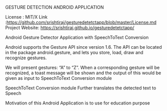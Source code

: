 GESTURE DETECTION ANDROID APPLICATION

License : MIT/X 
Link :https://github.com/srishtiraj/gesturedetetctapp/blob/master/License.md 
Project Website: https://srishtiraj.github.io/gesturedetetctapp/

Android Gesture Detector Application with SpeechToText Conversion

Android supports the Gesture API since version 1.6. The API can be located in the package android.gesture, and lets you store, load, draw and recognize gestures. 

We will present gestures: “A” to “Z”. When a corresponding gesture will be recognized, a toast message will be shown and the output of this would be given as input to SpeechToText Conversion module 

SpeechToText Conversion module Further translates the detected text to Speech

Motivation of this Android Application is to use for education purpose

